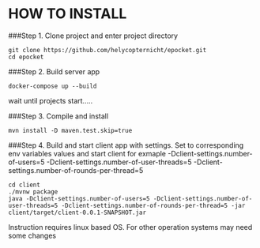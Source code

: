 # HOW TO INSTALL

###Step 1. 
Clone project and enter project directory
```
git clone https://github.com/helycopternicht/epocket.git
cd epocket
```

###Step 2. 
Build server app
```
docker-compose up --build
```

wait until projects start.....

###Step 3.
Compile and install 
```
mvn install -D maven.test.skip=true 
```

###Step 4.
Build and start client app with settings.
Set to corresponding env variables values and start client for exmaple
-Dclient-settings.number-of-users=5
-Dclient-settings.number-of-user-threads=5
-Dclient-settings.number-of-rounds-per-thread=5

```
cd client
./mvnw package
java -Dclient-settings.number-of-users=5 -Dclient-settings.number-of-user-threads=5 -Dclient-settings.number-of-rounds-per-thread=5 -jar client/target/client-0.0.1-SNAPSHOT.jar
```

Instruction requires linux based OS. For other operation systems may need some changes





